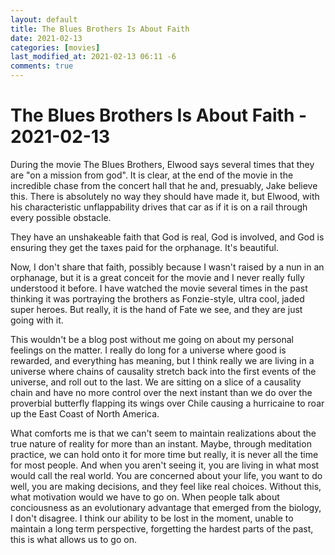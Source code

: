 ```yaml
---
layout: default
title: The Blues Brothers Is About Faith
date: 2021-02-13
categories: [movies]
last_modified_at: 2021-02-13 06:11 -6
comments: true
---
```


# The Blues Brothers Is About Faith - 2021-02-13 

During the movie The Blues Brothers, Elwood says several times that they are "on a mission from god". It is clear, at the end of the movie in the incredible chase from the concert hall that he and, presuably, Jake believe this. There is absolutely no way they should have made it, but Elwood, with his characteristic unflappability drives that car as if it is on a rail through every possible obstacle.

They have an unshakeable faith that God is real, God is involved, and God is ensuring they get the taxes paid for the orphanage. It's beautiful.

Now, I don't share that faith, possibly because I wasn't raised by a nun in an orphanage, but it is a great conceit for the movie and I never really fully understood it before. I have watched the movie several times in the past thinking it was portraying the brothers as Fonzie-style, ultra cool, jaded super heroes. But really, it is the hand of Fate we see, and they are just going with it.

This wouldn't be a blog post without me going on about my personal feelings on the matter. I really do long for a universe where good is rewarded, and everything has meaning, but I think really we are living in a universe where chains of causality stretch back into the first events of the universe, and roll out to the last. We are sitting on a slice of a causality chain and have no more control over the next instant than we do over the proverbial butterfly flapping its wings over Chile causing a hurricaine to roar up the East Coast of North America.

What comforts me is that we can't seem to maintain realizations about the true nature of reality for more than an instant. Maybe, through meditation practice, we can hold onto it for more time but really, it is never all the time for most people. And when you aren't seeing it, you are living in what most would call the real world. You are concerned about your life, you want to do well, you are making decisions, and they feel like real choices. Without this, what motivation would we have to go on. When people talk about conciousness as an evolutionary advantage that emerged from the biology, I don't disagree. I think our ability to be lost in the moment, unable to maintain a long term perspective, forgetting the hardest parts of the past, this is what allows us to go on. 



